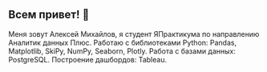 ## Всем привет!   👋
Меня зовут Алексей Михайлов, я студент ЯПрактикума по направлению Аналитик данных Плюс.
Работаю с библиотеками Python: Pandas, Matplotlib, SkiPy, NumPy, Seaborn, Plotly.
Работа с базами данных: PostgreSQL.
Построение дашбордов: Tableau.
